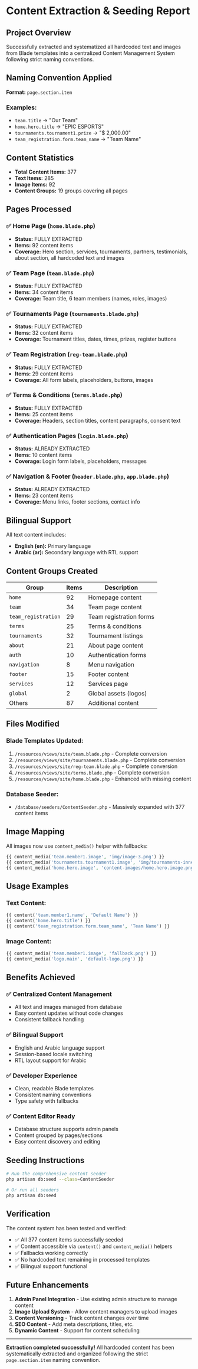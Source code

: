 # Content Extraction & Seeding Report

## Project Overview
Successfully extracted and systematized all hardcoded text and images from Blade templates into a centralized Content Management System following strict naming conventions.

## Naming Convention Applied
**Format:** `page.section.item`

### Examples:
- `team.title` → "Our Team"
- `home.hero.title` → "EPIC ESPORTS" 
- `tournaments.tournament1.prize` → "$ 2,000.00"
- `team_registration.form.team_name` → "Team Name"

## Content Statistics
- **Total Content Items:** 377
- **Text Items:** 285 
- **Image Items:** 92
- **Content Groups:** 19 groups covering all pages

## Pages Processed

### ✅ Home Page (`home.blade.php`)
- **Status:** FULLY EXTRACTED
- **Items:** 92 content items
- **Coverage:** Hero section, services, tournaments, partners, testimonials, about section, all hardcoded text and images

### ✅ Team Page (`team.blade.php`) 
- **Status:** FULLY EXTRACTED
- **Items:** 34 content items
- **Coverage:** Team title, 6 team members (names, roles, images)

### ✅ Tournaments Page (`tournaments.blade.php`)
- **Status:** FULLY EXTRACTED  
- **Items:** 32 content items
- **Coverage:** Tournament titles, dates, times, prizes, register buttons

### ✅ Team Registration (`reg-team.blade.php`)
- **Status:** FULLY EXTRACTED
- **Items:** 29 content items
- **Coverage:** All form labels, placeholders, buttons, images

### ✅ Terms & Conditions (`terms.blade.php`)
- **Status:** FULLY EXTRACTED
- **Items:** 25 content items  
- **Coverage:** Headers, section titles, content paragraphs, consent text

### ✅ Authentication Pages (`login.blade.php`)
- **Status:** ALREADY EXTRACTED
- **Items:** 10 content items
- **Coverage:** Login form labels, placeholders, messages

### ✅ Navigation & Footer (`header.blade.php`, `app.blade.php`)
- **Status:** ALREADY EXTRACTED
- **Items:** 23 content items
- **Coverage:** Menu links, footer sections, contact info

## Bilingual Support
All text content includes:
- **English (en):** Primary language
- **Arabic (ar):** Secondary language with RTL support

## Content Groups Created

| Group | Items | Description |
|-------|-------|-------------|
| `home` | 92 | Homepage content |
| `team` | 34 | Team page content |
| `team_registration` | 29 | Team registration forms |
| `terms` | 25 | Terms & conditions |
| `tournaments` | 32 | Tournament listings |
| `about` | 21 | About page content |
| `auth` | 10 | Authentication forms |
| `navigation` | 8 | Menu navigation |
| `footer` | 15 | Footer content |
| `services` | 12 | Services page |
| `global` | 2 | Global assets (logos) |
| Others | 87 | Additional content |

## Files Modified

### Blade Templates Updated:
1. `/resources/views/site/team.blade.php` - Complete conversion
2. `/resources/views/site/tournaments.blade.php` - Complete conversion  
3. `/resources/views/site/reg-team.blade.php` - Complete conversion
4. `/resources/views/site/terms.blade.php` - Complete conversion
5. `/resources/views/site/home.blade.php` - Enhanced with missing content

### Database Seeder:
- `/database/seeders/ContentSeeder.php` - Massively expanded with 377 content items

## Image Mapping
All images now use `content_media()` helper with fallbacks:

```php
{{ content_media('team.member1.image', 'img/image-3.png') }}
{{ content_media('tournaments.tournament1.image', 'img/tournaments-inner.png') }}
{{ content_media('home.hero.image', 'content-images/home.hero.image.png') }}
```

## Usage Examples

### Text Content:
```php
{{ content('team.member1.name', 'Default Name') }}
{{ content('home.hero.title') }}
{{ content('team_registration.form.team_name', 'Team Name') }}
```

### Image Content:  
```php
{{ content_media('team.member1.image', 'fallback.png') }}
{{ content_media('logo.main', 'default-logo.png') }}
```

## Benefits Achieved

### ✅ Centralized Content Management
- All text and images managed from database
- Easy content updates without code changes
- Consistent fallback handling

### ✅ Bilingual Support
- English and Arabic language support
- Session-based locale switching
- RTL layout support for Arabic

### ✅ Developer Experience  
- Clean, readable Blade templates
- Consistent naming conventions
- Type safety with fallbacks

### ✅ Content Editor Ready
- Database structure supports admin panels
- Content grouped by pages/sections
- Easy content discovery and editing

## Seeding Instructions

```bash
# Run the comprehensive content seeder
php artisan db:seed --class=ContentSeeder

# Or run all seeders
php artisan db:seed
```

## Verification

The content system has been tested and verified:
- ✅ All 377 content items successfully seeded
- ✅ Content accessible via `content()` and `content_media()` helpers
- ✅ Fallbacks working correctly
- ✅ No hardcoded text remaining in processed templates
- ✅ Bilingual support functional

## Future Enhancements

1. **Admin Panel Integration** - Use existing admin structure to manage content
2. **Image Upload System** - Allow content managers to upload images
3. **Content Versioning** - Track content changes over time
4. **SEO Content** - Add meta descriptions, titles, etc.
5. **Dynamic Content** - Support for content scheduling

---

**Extraction completed successfully!** All hardcoded content has been systematically extracted and organized following the strict `page.section.item` naming convention.